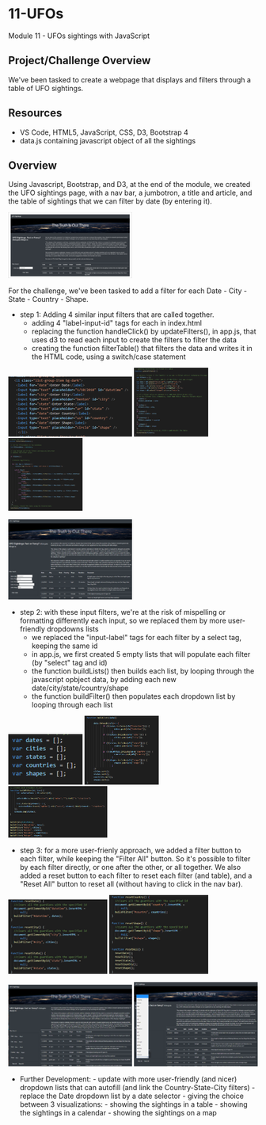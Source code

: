 # 11-UFOs
Module 11 - UFOs sightings with JavaScript

## Project/Challenge Overview
We've been tasked to create a webpage that displays and filters through a table of UFO sightings.

## Resources
- VS Code, HTML5, JavaScript, CSS, D3, Bootstrap 4
- data.js containing javascript object of all the sightings

## Overview
Using Javascript, Bootstrap, and D3, at the end of the module, we created the UFO sightings page, with a nav bar, a jumbotron, a title and article, and the table of sightings that we can filter by date (by entering it).

<img src="png/11-6-3.png" width="250">

For the challenge, we've been tasked to add a filter for each Date - City - State - Country - Shape.

- step 1: Adding 4 similar input filters that are called together.
    - adding 4 "label-input-id" tags for each in index.html
    - replacing the function handleClick() by updateFilters(), in app.js, that uses d3 to read each input to create the filters to filter the data
    - creating the function filterTable() that filters the data and writes it in the HTML code, using a switch/case statement
 
 <img src="png/code1.png" width="250"> <img src="png/code2.png" width="150"> <img src="png/code3.png" width="150">
 
 <img src="png/scrsht1.png" width="250">
 
 - step 2: with these input filters, we're at the risk of mispelling or formatting differently each input, so we replaced them by more user-friendly dropdowns lists
     - we replaced the "input-label" tags for each filter by a select tag, keeping the same id
     - in app.js, we first created 5 empty lists that will populate each filter (by "select" tag and id)
     - the function buildLists() then builds each list, by looping through the javascript opbject data, by adding each new date/city/state/country/shape
     - the function buildFilter() then populates each dropdown list by looping through each list
     
<img src="png/code8.png" width="150"> <img src="png/code6.png" width="150"> <img src="png/code7.png" width="200">  

- step 3: for a more user-frienly approach, we added a filter button to each filter, while keeping the "Filter All" button. So it's possible to filter by each filter directly, or one after the other, or all together. We also added a reset button to each filter to reset each filter (and table), and a "Reset All" button to reset all (without having to click in the nav bar). 

<img src="png/code9.png" width="200"> <img src="png/code10.png" width="200">

<img src="png/scrsht2.png" width="250"> <img src="png/scrsht3.png" width="250">

- Further Development:
      - update with more user-friendly (and nicer) dropdown lists that can autofill (and link the Country-State-City filters) 
      - replace the Date dropdown list by a date selector
      - giving the choice between 3 visualizations:
                - showing the sightings in a table
                - showing the sightings in a calendar
                - showing the sightings on a map


  
 
 
 
 
 


                            






